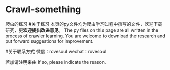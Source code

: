 # Crawl-something
爬虫的练习
#关于练习
本页的py文件均为爬虫学习过程中撰写的文件，欢迎下载研究，更**欢迎提出改进意见**。
The py files on this page are all written in the process of crawler learning. You are welcome to download the research and put forward suggestions for improvement.


#关于联系方式
微信：rovesoul
wechat：rovesoul


若加请注明来由
If so, please indicate the reason.
